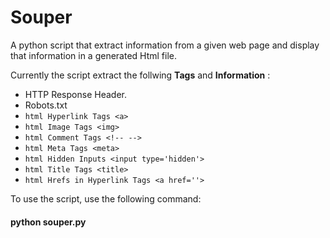 # Souper
A python script that extract information from a given web page and display that information in a generated Html file.

Currently the script extract the follwing **Tags** and **Information** : 

* HTTP Response Header.
* Robots.txt
* ```html Hyperlink Tags <a> ```
* ```html Image Tags <img> ```
* ```html Comment Tags <!-- --> ```
* ```html Meta Tags <meta>```
* ```html Hidden Inputs <input type='hidden'> ```
* ```html Title Tags <title> ```
* ```html Hrefs in Hyperlink Tags <a href=''> ```

To use the script, use the following command:

#### <b>python souper.py</b>

